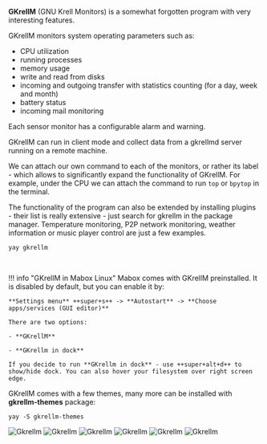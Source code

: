 <div class="gal1">
    <a href="../../img/gkrellm.jpg" title="GKrellM"><img src="../../img/gkrellm.jpg" alt="" /></a>
</div>

**GKrellM** (GNU Krell Monitors) is a somewhat forgotten program with very interesting features. 

GKrellM monitors system operating parameters such as:

- CPU utilization 
- running processes 
- memory usage 
- write and read from disks 
- incoming and outgoing transfer with statistics counting (for a day, week and month) 
- battery status 
- incoming mail monitoring

Each sensor monitor has a configurable alarm and warning.

GKrellM can run in client mode and collect data from a gkrellmd server running on a remote machine.

We can attach our own command to each of the monitors, or rather its label - which allows to significantly expand the functionality of GKrellM. For example, under the CPU we can attach the command to run `top` or `bpytop` in the terminal. 

The functionality of the program can also be extended by installing plugins - their list is really extensive - just search for gkrellm in the package manager. Temperature monitoring,  P2P network monitoring, weather information or music player control are just a few examples.

```
yay gkrellm
```
<div class="gal4">
    <a href="../../img/gkrellm-cpu.png" title="gkrellm - cpu"><img src="../../img/gkrellm-cpu.png" alt="" /></a>
    <a href="../../img/gkrellm-general.png" title="gkrellm - general"><img src="../../img/gkrellm-general.png" alt="" /></a>
    <a href="../../img/gkrellm-mail.png" title="gkrellm - mail"><img src="../../img/gkrellm-mail.png" alt="" /></a>
    <a href="../../img/gkrellm-battery.png" title="gkrellm - battery"><img src="../../img/gkrellm-battery.png" alt="" /></a>
    <a href="../../img/gkrellm-filesystem.png" title="gkrellm - filesystem"><img src="../../img/gkrellm-filesystem.png" alt="" /></a>
    <a href="../../img/gkrellm-gkrellmlaunch.png" title="gkrellm - gkrellmlaunch "><img src="../../img/gkrellm-gkrellmlaunch.png" alt="" /></a>
    <a href="../../img/gkrellm-themes.png" title="gkrellm - themes"><img src="../../img/gkrellm-themes.png" alt="" /></a>
</div>





!!! info "GKrellM in Mabox Linux"
    Mabox comes with GKrellM preinstalled. It is disabled by default, but you can enable it by:
    
    **Settings menu** ++super+s++ -> **Autostart** -> **Choose apps/services (GUI editor)**
    
    There are two options:
    
    - **GKrellM** 

    - **GKrellm in dock** 

    If you decide to run **GKrellm in dock** - use ++super+alt+d++ to show/hide dock. You can also hover your filesystem over right screen edge.

GKrellM comes with a few themes, many more can be installed with **gkrellm-themes** package:
```
yay -S gkrellm-themes
```
![Gkrellm](../../img/gkrellm-bluemask.png)
![Gkrellm](../../img/gkrellm-gtkstep.png)
![Gkrellm](../../img/gkrellm-breeze.png)
![Gkrellm](../../img/gkrellm-bluex4.png)
![Gkrellm](../../img/gkrellm-4d-ladies.png)
![Gkrellm](../../img/gkrellm-dune.png)
